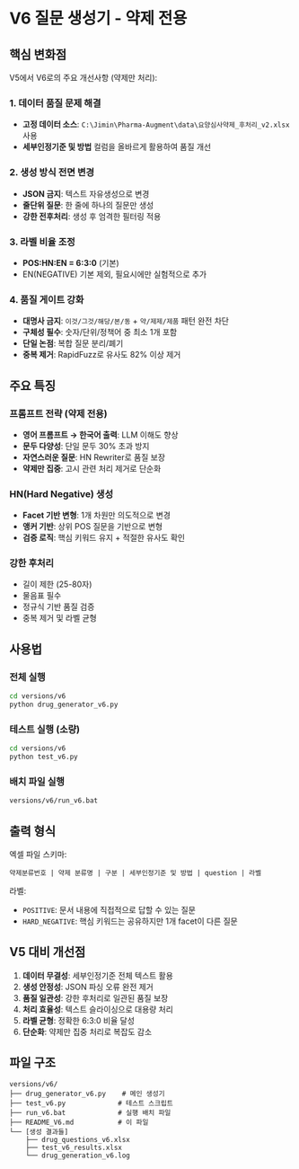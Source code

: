 # V6 질문 생성기 - 약제 전용

## 핵심 변화점

V5에서 V6로의 주요 개선사항 (약제만 처리):

### 1. 데이터 품질 문제 해결
- **고정 데이터 소스**: `C:\Jimin\Pharma-Augment\data\요양심사약제_후처리_v2.xlsx` 사용
- **세부인정기준 및 방법** 컬럼을 올바르게 활용하여 품질 개선

### 2. 생성 방식 전면 변경
- **JSON 금지**: 텍스트 자유생성으로 변경
- **줄단위 질문**: 한 줄에 하나의 질문만 생성
- **강한 전후처리**: 생성 후 엄격한 필터링 적용

### 3. 라벨 비율 조정
- **POS:HN:EN = 6:3:0** (기본)
- EN(NEGATIVE) 기본 제외, 필요시에만 실험적으로 추가

### 4. 품질 게이트 강화
- **대명사 금지**: `이것/그것/해당/본/동` + `약/제제/제품` 패턴 완전 차단
- **구체성 필수**: 숫자/단위/정책어 중 최소 1개 포함
- **단일 논점**: 복합 질문 분리/폐기
- **중복 제거**: RapidFuzz로 유사도 82% 이상 제거

## 주요 특징

### 프롬프트 전략 (약제 전용)
- **영어 프롬프트 → 한국어 출력**: LLM 이해도 향상
- **문두 다양성**: 단일 문두 30% 초과 방지
- **자연스러운 질문**: HN Rewriter로 품질 보장
- **약제만 집중**: 고시 관련 처리 제거로 단순화

### HN(Hard Negative) 생성
- **Facet 기반 변형**: 1개 차원만 의도적으로 변경
- **앵커 기반**: 상위 POS 질문을 기반으로 변형
- **검증 로직**: 핵심 키워드 유지 + 적절한 유사도 확인

### 강한 후처리
- 길이 제한 (25-80자)
- 물음표 필수
- 정규식 기반 품질 검증
- 중복 제거 및 라벨 균형

## 사용법

### 전체 실행
```bash
cd versions/v6
python drug_generator_v6.py
```

### 테스트 실행 (소량)
```bash
cd versions/v6
python test_v6.py
```

### 배치 파일 실행
```bash
versions/v6/run_v6.bat
```

## 출력 형식

엑셀 파일 스키마:
```
약제분류번호 | 약제 분류명 | 구분 | 세부인정기준 및 방법 | question | 라벨
```

라벨:
- `POSITIVE`: 문서 내용에 직접적으로 답할 수 있는 질문
- `HARD_NEGATIVE`: 핵심 키워드는 공유하지만 1개 facet이 다른 질문

## V5 대비 개선점

1. **데이터 무결성**: 세부인정기준 전체 텍스트 활용
2. **생성 안정성**: JSON 파싱 오류 완전 제거  
3. **품질 일관성**: 강한 후처리로 일관된 품질 보장
4. **처리 효율성**: 텍스트 슬라이싱으로 대용량 처리
5. **라벨 균형**: 정확한 6:3:0 비율 달성
6. **단순화**: 약제만 집중 처리로 복잡도 감소

## 파일 구조

```
versions/v6/
├── drug_generator_v6.py    # 메인 생성기
├── test_v6.py             # 테스트 스크립트
├── run_v6.bat             # 실행 배치 파일
├── README_V6.md           # 이 파일
└── [생성 결과들]
    ├── drug_questions_v6.xlsx
    ├── test_v6_results.xlsx
    └── drug_generation_v6.log
```